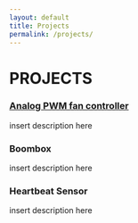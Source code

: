 ```yaml
---
layout: default
title: Projects
permalink: /projects/
---
```


# PROJECTS
### [Analog PWM fan controller](../PWM/)
insert description here
### Boombox
insert description here
### Heartbeat Sensor
insert description here
